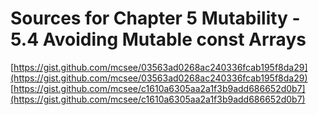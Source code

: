 # Sources for Chapter 5 Mutability - 5.4 Avoiding Mutable const Arrays

[https://gist.github.com/mcsee/03563ad0268ac240336fcab195f8da29](https://gist.github.com/mcsee/03563ad0268ac240336fcab195f8da29)
[https://gist.github.com/mcsee/c1610a6305aa2a1f3b9add686652d0b7](https://gist.github.com/mcsee/c1610a6305aa2a1f3b9add686652d0b7)